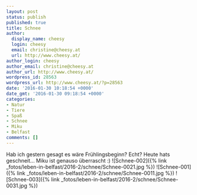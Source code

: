 ```yaml
---
layout: post
status: publish
published: true
title: Schnee
author:
  display_name: cheesy
  login: cheesy
  email: christine@cheesy.at
  url: http://www.cheesy.at/
author_login: cheesy
author_email: christine@cheesy.at
author_url: http://www.cheesy.at/
wordpress_id: 28563
wordpress_url: http://www.cheesy.at/?p=28563
date: '2016-01-30 10:18:54 +0000'
date_gmt: '2016-01-30 09:18:54 +0000'
categories:
- Natur
- Tiere
- Spaß
- Schnee
- Miku
- Belfast
comments: []
---
```

Hab ich gestern gesagt es wäre Frühlingsbeginn? Echt? Heute hats geschneit... Miku ist genauso überrascht :)
![Schnee-002]({% link _fotos/leben-in-belfast/2016-2/schnee/Schnee-0021.jpg %})
![Schnee-001]({% link _fotos/leben-in-belfast/2016-2/schnee/Schnee-0011.jpg %})
![Schnee-003]({% link _fotos/leben-in-belfast/2016-2/schnee/Schnee-0031.jpg %})

